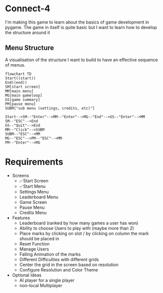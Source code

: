 # Connect-4

I'm making this game to learn about the basics of game development in pygame. The game in itself is quite basic but I want to learn how to develop the structure around it

## Menu Structure

A visualisation of the structure I want to build to have an effective sequence of menus.

```mermaid
flowchart TD
Start((start))
End((end))
SM[start screen]
MM[main menu]
MG[main gameloop]
GS[game summary]
PM[pause menu]
SUBM["sub menu (settings, credits, etc)"]

Start-->SM--"Enter"-->MM--"Enter"-->MG--"End"-->GS--"Enter"-->MM
SM--"ESC"-->End
GS--"Quit"-->End
MM--"Click"-->SUBM
SUBM--"ESC"-->MM
MG--"ESC"-->PM--"ESC"-->MM
PM--"Enter"-->MG
```

# Requirements

- Screens
  - ✅Start Screen
  - ✅Start Menu
  - Settings Menu
  - Leaderboard Menu
  - Game Screen
  - Pause Menu
  - Credits Menu
- Features
  - Leaderboard (ranked by how many games a user has won)
  - Ability to choose Users to play with (maybe more than 2)
  - Place marks by clicking on slot / by clicking on column the mark should be placed in
  - Reset Function
  - Manage Users
  - Falling Animation of the marks
  - Different Difficulties with different grids
  - Center the grid in the screen based on resolution
  - Configure Resolution and Color Theme
- Optional Ideas
  - AI player for a single player
  - non-local Multiplayer  
